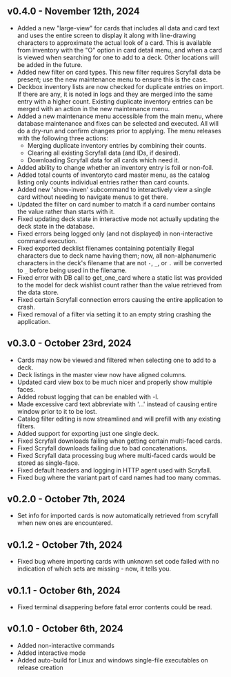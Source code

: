 v0.4.0 - November 12th, 2024
----------------------------
* Added a new "large-view" for cards that includes all data and card text and
uses the entire screen to display it along with line-drawing characters to
approximate the actual look of a card. This is available from inventory with the
"O" option in card detail menu, and when a card is viewed when searching for one
to add to a deck. Other locations will be added in the future.
* Added new filter on card types. This new filter requires Scryfall data be
present; use the new maintenance menu to ensure this is the case.
* Deckbox inventory lists are now checked for duplicate entries on import. If
there are any, it is noted in logs and they are merged into the same entry with
a higher count. Existing duplicate inventory entries can be merged with an
action in the new maintenance menu.
* Added a new maintenance menu accessible from the main menu, where database
maintenance and fixes can be selected and executed. All will do a dry-run and
confirm changes prior to applying. The menu releases with the following three
actions:
  * Merging duplicate inventory entries by combining their counts.
  * Clearing all existing Scryfall data (and IDs, if desired).
  * Downloading Scryfall data for all cards which need it.
* Added ability to change whether an inventory entry is foil or non-foil.
* Added total counts of inventoryto card master menu, as the catalog listing
only counts individual entries rather than card counts.
* Added new 'show-inven' subcommand to interactively view a single card without
needing to navigate menus to get there.
* Updated the filter on card number to match if a card number contains the value
rather than starts with it.
* Fixed updating deck state in interactive mode not actually updating the deck
state in the database.
* Fixed errors being logged only (and not displayed) in non-interactive command
execution.
* Fixed exported decklist filenames containing potentially illegal characters
due to deck name having them; now, all non-alphanumeric characters in the deck's
filename that are not `-`, `_`, or `.` will be converted to `_` before being
used in the filename.
* Fixed error with DB call to get_one_card where a static list was provided to
the model for deck wishlist count rather than the value retrieved from the
data store.
* Fixed certain Scryfall connection errors causing the entire application to
crash.
* Fixed removal of a filter via setting it to an empty string crashing the
application.


v0.3.0 - October 23rd, 2024
---------------------------
* Cards may now be viewed and filtered when selecting one to add to a deck.
* Deck listings in the master view now have aligned columns.
* Updated card view box to be much nicer and properly show multiple faces.
* Added robust logging that can be enabled with -l.
* Made excessive card text abbreviate with '...' instead of causing entire
window prior to it to be lost.
* Catalog filter editing is now streamlined and will prefill with any existing
filters.
* Added support for exporting just one single deck.
* Fixed Scryfall downloads failing when getting certain multi-faced cards.
* Fixed Scryfall downloads failing due to bad concatenations.
* Fixed Scryfall data processing bug where multi-faced cards would be stored as
single-face.
* Fixed default headers and logging in HTTP agent used with Scryfall.
* Fixed bug where the variant part of card names had too many commas.


v0.2.0 - October 7th, 2024
--------------------------
* Set info for imported cards is now automatically retrieved from scryfall when
new ones are encountered.


v0.1.2 - October 7th, 2024
--------------------------
* Fixed bug where importing cards with unknown set code failed with no
indication of which sets are missing - now, it tells you.


v0.1.1 - October 6th, 2024
--------------------------
* Fixed terminal disappering before fatal error contents could be read.


v0.1.0 - October 6th, 2024
--------------------------
* Added non-interactive commands
* Added interactive mode
* Added auto-build for Linux and windows single-file executables on release
creation